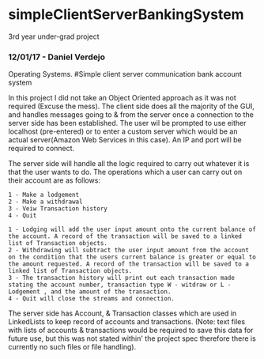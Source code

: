 # simpleClientServerBankingSystem
3rd year under-grad project

### 12/01/17 - Daniel Verdejo

Operating Systems.
#Simple client server communication bank account system 

In this project I did not take an Object Oriented approach as it was not required (Excuse the mess). The client side does all the majority of the GUI, and handles messages going to & from the server once a connection to the server side has been established. The user wil be prompted to use either localhost (pre-entered) or to enter a custom server which would be an actual server(Amazon Web Services in this case). An IP and port will be required to connect.

The server side will handle all the logic required to carry out whatever it is that the user wants to do. The operations which a user can carry out on their account are as follows:

	1 - Make a lodgement
	2 - Make a withdrawal
	3 - Veiw Transaction history
	4 - Quit

    1 - Lodging will add the user input amount onto the current balance of the account. A record of the transaction will be saved to a linked   list of Transaction objects.
    2 - Withdrawing will subtract the user input amount from the account on the condition that the users current balance is greater or equal to the amount requested. A record of the transaction will be saved to a linked list of Transaction objects.
    3 - The transaction history will print out each transaction made stating the account number, transaction type W - witdraw or L - Lodgement , and the amount of the transaction.
    4 - Quit will close the streams and connection.

The server side has Account, & Transaction classes which are used in LinkedLists to keep record of accounts and transactions. (Note: text files with lists of accounts & transactions would be required to save this data for future use, but this was not stated within' the project spec therefore there is currently no such files or file handling).
